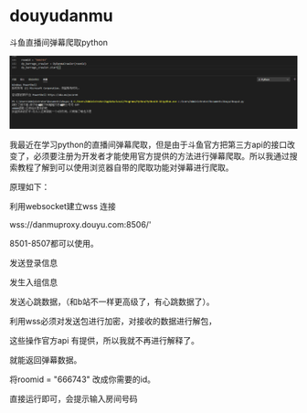 # douyudanmu
斗鱼直播间弹幕爬取python

![image](https://github.com/shuishen49/douyudanmu/blob/master/01.PNG?raw=true)

 我最近在学习python的直播间弹幕爬取，但是由于斗鱼官方把第三方api的接口改变了，必须要注册为开发者才能使用官方提供的方法进行弹幕爬取。所以我通过搜索教程了解到可以使用浏览器自带的爬取功能对弹幕进行爬取。

原理如下：

利用websocket建立wss 连接

wss://danmuproxy.douyu.com:8506/'

8501-8507都可以使用。

发送登录信息

发生入组信息

发送心跳数据，（和b站不一样更高级了，有心跳数据了）。

利用wss必须对发送包进行加密，对接收的数据进行解包，

这些操作官方api 有提供，所以我就不再进行解释了。

就能返回弹幕数据。

将roomid = "666743" 改成你需要的id。

直接运行即可，会提示输入房间号码
